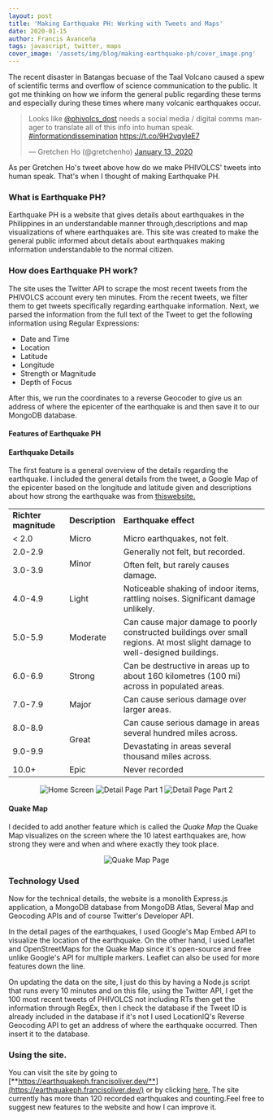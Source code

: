 ```yaml
---
layout: post
title: 'Making Earthquake PH: Working with Tweets and Maps'
date: 2020-01-15
author: Francis Avanceña
tags: javascript, twitter, maps
cover_image: '/assets/img/blog/making-earthquake-ph/cover_image.png'
---
```


The recent disaster in Batangas becuase of the Taal Volcano caused a spew of scientific terms and overflow of science communication to the public. It got me thinking on how we inform the general public regarding these terms and especially during these times where many volcanic earthquakes occur.

<blockquote class="twitter-tweet tw-align-center">
    <p lang="en" dir="ltr">Looks like <a href="https://twitter.com/phivolcs_dost?ref_src=twsrc%5Etfw">@phivolcs_dost</a>
        needs a social media / digital comms manager to translate all of this info into human speak. <a
            href="https://twitter.com/hashtag/informationdissemination?src=hash&amp;ref_src=twsrc%5Etfw">#informationdissemination</a>
        <a href="https://t.co/9H2vqyleE7">https://t.co/9H2vqyleE7</a></p>&mdash; Gretchen Ho (@gretchenho) <a
        href="https://twitter.com/gretchenho/status/1216562934211416064?ref_src=twsrc%5Etfw">January 13, 2020</a>
</blockquote>
<script async src="https://platform.twitter.com/widgets.js" charset="utf-8"></script>

As per Gretchen Ho's tweet above how do we make PHIVOLCS' tweets into human speak. That's when I thought of making Earthquake PH.

### What is Earthquake PH?

Earthquake PH is a website that gives details about earthquakes in the Philippines in an understandable manner through,descriptions and map visualizations of where earthquakes are. This site was created to make the general public informed about details about earthquakes making information understandable to the normal citizen.

### How does Earthquake PH work?

The site uses the Twitter API to scrape the most recent tweets from the PHIVOLCS account every ten minutes. From the recent tweets, we filter them to get tweets specifically regarding earthquake information. Next, we parsed the information from the full text of the Tweet to get the following information using Regular Expressions:

* Date and Time
* Location
* Latitude
* Longitude
* Strength or Magnitude
* Depth of Focus

After this, we run the coordinates to a reverse Geocoder to give us an address of where the epicenter of the earthquake is and then save it to our MongoDB database.

#### Features of Earthquake PH

#### Earthquake Details

The first feature is a general overview of the details regarding the earthquake. I included the general details from the tweet, a Google Map of the epicenter based on the longitude and latitude given and descriptions about how strong the earthquake was from [thiswebsite.](https://www.gns.cri.nz/Home/Learning/Science-Topics/Earthquakes/Monitoring-Earthquakes/Other-earthquake-questions/What-is-the-Richter-Magnitude-Scale)

<table class="ui very simple table">
    <tr>
        <td> <b>Richter magnitude</b>
        </td>
        <td> <b>Description</b>
        </td>
        <td> <b>Earthquake effect</b>
        </td>
    </tr>
    <tr>
        <td> &lt; 2.0
        </td>
        <td> Micro
        </td>
        <td> Micro earthquakes, not felt.
        </td>
    </tr>
    <tr>
        <td> 2.0-2.9
        </td>
        <td rowspan="2"> Minor
        </td>
        <td> Generally not felt, but recorded.
        </td>
    </tr>
    <tr>
        <td> 3.0-3.9
        </td>
        <td> Often felt, but rarely causes damage.
        </td>
    </tr>
    <tr>
        <td> 4.0-4.9
        </td>
        <td> Light
        </td>
        <td> Noticeable shaking of indoor items, rattling noises. Significant
            damage unlikely.
        </td>
    </tr>
    <tr>
        <td> 5.0-5.9
        </td>
        <td> Moderate
        </td>
        <td> Can cause major damage to poorly constructed buildings over small
            regions. At most slight damage to well-designed buildings.
        </td>
    </tr>
    <tr>
        <td> 6.0-6.9
        </td>
        <td> Strong
        </td>
        <td> Can be destructive in areas up to about 160 kilometres (100 mi)
            across in populated areas.
        </td>
    </tr>
    <tr>
        <td> 7.0-7.9
        </td>
        <td> Major
        </td>
        <td> Can cause serious damage over larger areas.
        </td>
    </tr>
    <tr>
        <td> 8.0-8.9
        </td>
        <td rowspan="2"> Great
        </td>
        <td> Can cause serious damage in areas several hundred miles across.
        </td>
    </tr>
    <tr>
        <td> 9.0-9.9
        </td>
        <td> Devastating in areas several thousand miles across.
        </td>
    </tr>
    <tr>
        <td> 10.0+
        </td>
        <td> Epic
        </td>
        <td> Never recorded
        </td>
    </tr>
</table>

<div class="ui medium images" style="text-align:center;">
    <img class="ui image blog-image" src="/assets/img/blog/making-earthquake-ph/homescreen.jpg" alt="Home Screen">
    <img class="ui image blog-image" src="/assets/img/blog/making-earthquake-ph/detail-1.jpg" alt="Detail Page Part 1">
    <img class="ui image blog-image" src="/assets/img/blog/making-earthquake-ph/detail-2.jpg" alt="Detail Page Part 2">
</div>

#### Quake Map

I decided to add another feature which is called the *Quake Map* the Quake Map visualizes on the screen where the 10 latest earthquakes are, how strong they were and when and where exactly they took place.

<div class="ui medium images" style="text-align:center;">
    <img class="ui image blog-image" src="/assets/img/blog/making-earthquake-ph/quake-map.jpg" alt="Quake Map Page">
</div>

### Technology Used

Now for the technical details, the website is a monolith Express.js application, a MongoDB database from MongoDB Atlas, Several Map and Geocoding APIs and of course Twitter's Developer API.

In the detail pages of the earthquakes, I used Google's Map Embed API to visualize the location of the earthquake. On the other hand, I used Leaflet and OpenStreetMaps for the Quake Map since it's open-source and free unlike Google's API for multiple markers. Leaflet can also be used for more features down the line.

On updating the data on the site, I just do this by having a Node.js script that runs every 10 minutes and on this file, using the Twitter API, I get the 100 most recent tweets of PHIVOLCS not including RTs then get the information through RegEx, then I check the database if the Tweet ID is already included in the database if it's not I used LocationIQ's Reverse Geocoding API to get an address of where the earthquake occurred. Then insert it to the database.


### Using the site.

You can visit the site by going to [**https://earthquakeph.francisoliver.dev/**](https://earthquakeph.francisoliver.dev/) or by clicking [here.](https://earthquakeph.francisoliver.dev/) The site currently has more than 120 recorded earthquakes and counting.Feel free to suggest new features to the website and how I can improve it.